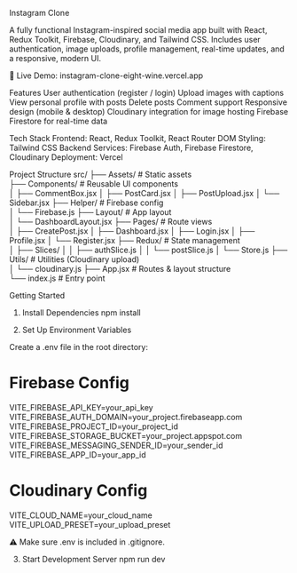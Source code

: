 Instagram Clone

A fully functional Instagram-inspired social media app built with React, Redux Toolkit, Firebase, Cloudinary, and Tailwind CSS.
Includes user authentication, image uploads, profile management, real-time updates, and a responsive, modern UI.

🔗 Live Demo: instagram-clone-eight-wine.vercel.app

Features
User authentication (register / login)
Upload images with captions
View personal profile with posts
Delete posts
Comment support
Responsive design (mobile & desktop)
Cloudinary integration for image hosting
Firebase Firestore for real-time data

Tech Stack
Frontend: React, Redux Toolkit, React Router DOM
Styling: Tailwind CSS
Backend Services: Firebase Auth, Firebase Firestore, Cloudinary
Deployment: Vercel

Project Structure
src/
├── Assets/              # Static assets  
├── Components/          # Reusable UI components  
│   ├── CommentBox.jsx
│   ├── PostCard.jsx
│   ├── PostUpload.jsx
│   └── Sidebar.jsx
├── Helper/              # Firebase config  
│   └── Firebase.js
├── Layout/              # App layout  
│   └── DashboardLayout.jsx
├── Pages/               # Route views  
│   ├── CreatePost.jsx
│   ├── Dashboard.jsx
│   ├── Login.jsx
│   ├── Profile.jsx
│   └── Register.jsx
├── Redux/               # State management  
│   ├── Slices/
│   │   ├── authSlice.js
│   │   └── postSlice.js
│   └── Store.js
├── Utils/               # Utilities (Cloudinary upload)  
│   └── cloudinary.js
├── App.jsx              # Routes & layout structure  
└── index.js             # Entry point  

Getting Started
1. Install Dependencies
npm install

2. Set Up Environment Variables

Create a .env file in the root directory:

# Firebase Config
VITE_FIREBASE_API_KEY=your_api_key
VITE_FIREBASE_AUTH_DOMAIN=your_project.firebaseapp.com
VITE_FIREBASE_PROJECT_ID=your_project_id
VITE_FIREBASE_STORAGE_BUCKET=your_project.appspot.com
VITE_FIREBASE_MESSAGING_SENDER_ID=your_sender_id
VITE_FIREBASE_APP_ID=your_app_id

# Cloudinary Config
VITE_CLOUD_NAME=your_cloud_name
VITE_UPLOAD_PRESET=your_upload_preset


⚠️ Make sure .env is included in .gitignore.

3. Start Development Server
npm run dev
